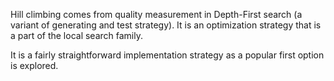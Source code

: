 Hill climbing comes from quality measurement in Depth-First search (a variant of generating and test strategy). It is an optimization strategy that is a part of the local search family.

It is a fairly straightforward implementation strategy as a popular first option is explored.
